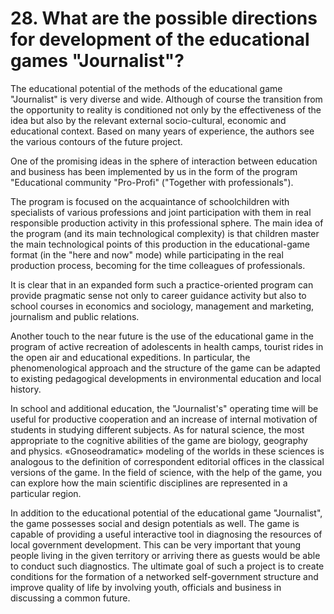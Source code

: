 # 28. What are the possible directions for development of the educational games "Journalist"?

The educational potential of the methods of the educational game "Journalist" is very diverse and wide. Although of course the transition from the opportunity to reality is conditioned not only by the effectiveness of the idea but also by the relevant external socio-cultural, economic and educational context. Based on many years of experience, the authors see the various contours of the future project.

One of the promising ideas in the sphere of interaction between education and business has been implemented by us in the form of the program "Educational community "Pro-Profi" ("Together with professionals").

The program is focused on the acquaintance of schoolchildren with specialists of various professions and joint participation with them in real responsible production activity in this professional sphere. The main idea of the program (and its main technological complexity) is that children master the main technological points of this production in the educational-game format (in the "here and now" mode) while participating in the real production process, becoming for the time colleagues of professionals.

It is clear that in an expanded form such a practice-oriented program can provide pragmatic sense not only to career guidance activity but also to school courses in economics and sociology, management and marketing, journalism and public relations.

Another touch to the near future is the use of the educational game in the program of active recreation of adolescents in health camps, tourist rides in the open air and educational expeditions. In particular, the phenomenological approach and the structure of the game can be adapted to existing pedagogical developments in environmental education and local history.

In school and additional education, the "Journalist's" operating time will be useful for productive cooperation and an increase of internal motivation of students in studying different subjects. As for natural science, the most appropriate to the cognitive abilities of the game are biology, geography and physics. «Gnoseodramatic» modeling of the worlds in these sciences is analogous to the definition of correspondent editorial offices in the classical versions of the game. In the field of science, with the help of the game, you can explore how the main scientific disciplines are represented in a particular region.

In addition to the educational potential of the educational game "Journalist", the game possesses social and design potentials as well. The game is capable of providing a useful interactive tool in diagnosing the resources of local government development. This can be very important that young people living in the given territory or arriving there as guests would be able to conduct such diagnostics. The ultimate goal of such a project is to create conditions for the formation of a networked self-government structure and improve quality of life by involving youth, officials and business in discussing a common future.
